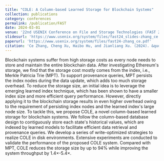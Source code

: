 ```yaml
---
title: "COLE: A Column-based Learned Storage for Blockchain Systems"
collection: publications
category: conferences
permalink: /publication/FAST
date: 2024-03-01
venue: '22nd USENIX Conference on File and Storage Technologies (FAST 24)'
slidesurl: 'https://www.usenix.org/system/files/fast24_slides-zhang_ce.pdf'
paperurl: 'https://www.usenix.org/system/files/fast24-zhang_ce.pdf'
citation: 'Ce Zhang, Cheng Xu, Haibo Hu, and Jianliang Xu. (2024). &quot;COLE: A Column-based Learned Storage for Blockchain Systems.&quot; <i>FAST 24</i>.'
---
```


Blockchain systems suffer from high storage costs as every node needs to store and maintain the entire blockchain data. After investigating Ethereum's storage, we find that the storage cost mostly comes from the index, i.e., Merkle Patricia Trie (MPT). To support provenance queries, MPT persists the index nodes during the data update, which adds too much storage overhead. To reduce the storage size, an initial idea is to leverage the emerging learned index technique, which has been shown to have a smaller index size and more efficient query performance. However, directly applying it to the blockchain storage results in even higher overhead owing to the requirement of persisting index nodes and the learned index's large node size. To tackle this, we propose COLE, a novel column-based learned storage for blockchain systems. We follow the column-based database design to contiguously store each state's historical values, which are indexed by learned models to facilitate efficient data retrieval and provenance queries. We develop a series of write-optimized strategies to realize COLE in disk environments. Extensive experiments are conducted to validate the performance of the proposed COLE system. Compared with MPT, COLE reduces the storage size by up to 94% while improving the system throughput by 1.4×-5.4×.
